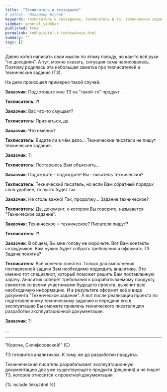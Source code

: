 ```yaml
---
title:  "Техписатель и техзадание"
# author: 'Владимир Юсупов'
keywords: техписатель и техзадание, техписатель и тз, техническое задание, технический писатель москва, заметки техписателя
sidebar: general_sidebar
published: true
permalink: tekhpisatel-i-tekhzadanie.html
summary: ""
tags: []
---
```


Давно хотел написать свои мысли по этому поводу, но как-то всё руки "не доходили". А тут, можно сказать, ситуация сама нарисовалась. Поэтому родилась эта небольшая заметка про техписателей и технические задания (ТЗ).

На днях произошел примерно такой случай.

**Заказчик**: Подготовьте мне ТЗ на "такой-то" продукт.

**Техписатель**: ?!

**Заказчик**: Вас что-то смущает? 

**Техписатель**: Признаться, да. 

**Заказчик**: Что именно? 

**Техписатель**: Видите ли в чём дело... Технические писатели не пишут технические задания.

**Заказчик**: ?!

**Техписатель**: Постараюсь Вам объяснить...

**Заказчик**: Подождите - подождите! Вы - писатель технический?

**Техписатель**: Технический писатель, но если Вам обратный порядок слов удобнее, то пусть будет так.

**Заказчик**: Не столь важно! Так, продолжу... Задание техническое?

**Техписатель**: Да, документ, о котором Вы говорите, называется "Техническое задание".

**Заказчик**: Техническое = техническое? Писатели пишут?

**Техписатель**: ?!

**Заказчик**: В общем, Вы мне голову не морочьте. Вот Вам контакты сотрудников. Вам нужно будет собрать требования и оформить ТЗ. Задача понятна?

**Техписатель**: Всё конечно понятно. Только для выполнения поставленной задачи Вам необходимо подрядить аналитика. Это именно тот специалист, который поможет решить Вам поставленную задачу. Аналитик соберёт требования к разрабатываемому продукту, свяжется со всеми участниками будущего проекта, выяснит всю необходимую информацию. И в результате оформит всё в виде документа "Техническое задание". А вот после реализации проекта по подготовленному техническому заданию и передачи его в эксплуатацию Вы сможете привлечь технического писателя для разработки эксплуатационной документации.

**Заказчик**: ?! 

...

***

"Короче, Склифосовский!" (С) 

ТЗ готовится аналитиком. К тому же до разработки продукта. 

Техничеческий писатель разрабатывает эксплуатационную документацию для уже существующего продукта (решения) и не пишет ТЗ, которое относится к проектной документации.

{% include links.html %}
